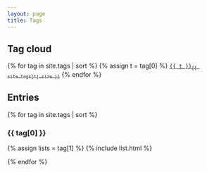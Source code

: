 ```yaml
---
layout: page
title: Tags
---
```


## Tag cloud

<div class="tag_box inline">
{% for tag in site.tags | sort %}
  {% assign t = tag[0] %}
  <code><a href="/tags.html#{{ t }}">{{ t }}<sub>{{ site.tags[t].size }}</sub></a></code>
{% endfor %}
</div>

## Entries

{% for tag in site.tags | sort %}
  <h3 id="{{ tag[0] }}">{{ tag[0] }}</h3>

  {% assign lists = tag[1] %}
  {% include list.html %}

{% endfor %}
